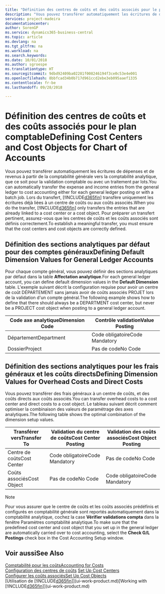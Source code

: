 ```yaml
---
title: "Définition des centres de coûts et des coûts associés pour le plan comptable | Microsoft Docs"
description: "Vous pouvez transférer automatiquement les écritures de dépenses et de revenus à partir de la comptabilité générale vers la comptabilité analytique, que ce soit pour la validation comptable ou avec un traitement par lots. Lors du transfert, le système transfère uniquement les écritures déjà liées à un centre de coûts ou aux coûts associés. Pour préparer un transfert pertinent, assurez-vous que les centres de coûts et les coûts associés sont définis correctement."
services: project-madeira
documentationcenter: 
author: SorenGP
ms.service: dynamics365-business-central
ms.topic: article
ms.devlang: na
ms.tgt_pltfrm: na
ms.workload: na
ms.search.keywords: 
ms.date: 10/01/2018
ms.author: sgroespe
ms.translationtype: HT
ms.sourcegitcommit: 9dbd92409ba02281f008246194f3ce0c53e4e001
ms.openlocfilehash: 8bbfcad34b0b717d961ccd2ebe3eb095aaef1335
ms.contentlocale: fr-be
ms.lasthandoff: 09/28/2018

---
```

# <a name="defining-cost-centers-and-cost-objects-for-chart-of-accounts"></a><span data-ttu-id="e5b99-105">Définition des centres de coûts et des coûts associés pour le plan comptable</span><span class="sxs-lookup"><span data-stu-id="e5b99-105">Defining Cost Centers and Cost Objects for Chart of Accounts</span></span>
<span data-ttu-id="e5b99-106">Vous pouvez transférer automatiquement les écritures de dépenses et de revenus à partir de la comptabilité générale vers la comptabilité analytique, que ce soit pour la validation comptable ou avec un traitement par lots.</span><span class="sxs-lookup"><span data-stu-id="e5b99-106">You can automatically transfer the expense and income entries from the general ledger to cost accounting either for each general ledger posting or with a batch job.</span></span> <span data-ttu-id="e5b99-107">Lors du transfert, [!INCLUDE[d365fin](includes/d365fin_md.md)] transfère uniquement les écritures déjà liées à un centre de coûts ou aux coûts associés.</span><span class="sxs-lookup"><span data-stu-id="e5b99-107">When you do the transfer, [!INCLUDE[d365fin](includes/d365fin_md.md)] only transfers the entries that are already linked to a cost center or a cost object.</span></span> <span data-ttu-id="e5b99-108">Pour préparer un transfert pertinent, assurez-vous que les centres de coûts et les coûts associés sont définis correctement.</span><span class="sxs-lookup"><span data-stu-id="e5b99-108">To establish a meaningful transfer, you must ensure that the cost centers and cost objects are correctly defined.</span></span>  

## <a name="defining-default-dimension-values-for-general-ledger-accounts"></a><span data-ttu-id="e5b99-109">Définition des sections analytiques par défaut pour des comptes généraux</span><span class="sxs-lookup"><span data-stu-id="e5b99-109">Defining Default Dimension Values for General Ledger Accounts</span></span>  
<span data-ttu-id="e5b99-110">Pour chaque compte général, vous pouvez définir des sections analytiques par défaut dans la table **Affectation analytique**.</span><span class="sxs-lookup"><span data-stu-id="e5b99-110">For each general ledger account, you can define default dimension values in the **Default Dimension** table.</span></span> <span data-ttu-id="e5b99-111">L'exemple suivant décrit la configuration requise pour avoir un centre de coût DÉPARTEMENT sans jamais avoir de coûts associés PROJET lors de la validation d'un compte général.</span><span class="sxs-lookup"><span data-stu-id="e5b99-111">The following example shows how to define that there should always be a DEPARTMENT cost center, but never be a PROJECT cost object when posting to a general ledger account.</span></span>  

|<span data-ttu-id="e5b99-112">**Code axe analytique**</span><span class="sxs-lookup"><span data-stu-id="e5b99-112">**Dimension Code**</span></span>|<span data-ttu-id="e5b99-113">**Contrôle validation**</span><span class="sxs-lookup"><span data-stu-id="e5b99-113">**Value Posting**</span></span>|  
|------------------------------------------|-----------------------------------------|  
|<span data-ttu-id="e5b99-114">Département</span><span class="sxs-lookup"><span data-stu-id="e5b99-114">Department</span></span>|<span data-ttu-id="e5b99-115">Code obligatoire</span><span class="sxs-lookup"><span data-stu-id="e5b99-115">Code Mandatory</span></span>|  
|<span data-ttu-id="e5b99-116">Dossier</span><span class="sxs-lookup"><span data-stu-id="e5b99-116">Project</span></span>|<span data-ttu-id="e5b99-117">Pas de code</span><span class="sxs-lookup"><span data-stu-id="e5b99-117">No Code</span></span>|  

## <a name="defining-dimension-values-for-overhead-costs-and-direct-costs"></a><span data-ttu-id="e5b99-118">Définition des sections analytiques pour les frais généraux et les coûts directs</span><span class="sxs-lookup"><span data-stu-id="e5b99-118">Defining Dimension Values for Overhead Costs and Direct Costs</span></span>  
 <span data-ttu-id="e5b99-119">Vous pouvez transférer des frais généraux à un centre de coûts, et des coûts directs aux coûts associés.</span><span class="sxs-lookup"><span data-stu-id="e5b99-119">You can transfer overhead costs to a cost center and direct costs to a cost object.</span></span> <span data-ttu-id="e5b99-120">Le tableau suivant décrit comment optimiser la combinaison des valeurs de paramétrage des axes analytiques.</span><span class="sxs-lookup"><span data-stu-id="e5b99-120">The following table shows the optimal combination of the dimension setup values.</span></span>  

|<span data-ttu-id="e5b99-121">Transférer vers</span><span class="sxs-lookup"><span data-stu-id="e5b99-121">Transfer To</span></span>|<span data-ttu-id="e5b99-122">Validation du centre de coûts</span><span class="sxs-lookup"><span data-stu-id="e5b99-122">Cost Center Posting</span></span>|<span data-ttu-id="e5b99-123">Validation des coûts associés</span><span class="sxs-lookup"><span data-stu-id="e5b99-123">Cost Object Posting</span></span>|  
|-----------------|-------------------------|-------------------------|  
|<span data-ttu-id="e5b99-124">Centre de coûts</span><span class="sxs-lookup"><span data-stu-id="e5b99-124">Cost Center</span></span>|<span data-ttu-id="e5b99-125">Code obligatoire</span><span class="sxs-lookup"><span data-stu-id="e5b99-125">Code Mandatory</span></span>|<span data-ttu-id="e5b99-126">Pas de code</span><span class="sxs-lookup"><span data-stu-id="e5b99-126">No Code</span></span>|  
|<span data-ttu-id="e5b99-127">Coûts associés</span><span class="sxs-lookup"><span data-stu-id="e5b99-127">Cost Object</span></span>|<span data-ttu-id="e5b99-128">Pas de code</span><span class="sxs-lookup"><span data-stu-id="e5b99-128">No Code</span></span>|<span data-ttu-id="e5b99-129">Code obligatoire</span><span class="sxs-lookup"><span data-stu-id="e5b99-129">Code Mandatory</span></span>|  

> [!NOTE]  
>  <span data-ttu-id="e5b99-130">Pour vous assurer que le centre de coûts et les coûts associés prédéfinis et configurés en comptabilité générale sont reportés automatiquement dans la comptabilité analytique, cochez la case **Vérifier validations compta** dans la fenêtre Paramètres comptabilité analytique.</span><span class="sxs-lookup"><span data-stu-id="e5b99-130">To make sure that the predefined cost center and cost object that you set up in the general ledger are automatically carried over to cost accounting, select the **Check G/L Postings** check box in the Cost Accounting Setup window.</span></span>  

## <a name="see-also"></a><span data-ttu-id="e5b99-131">Voir aussi</span><span class="sxs-lookup"><span data-stu-id="e5b99-131">See Also</span></span>  
[<span data-ttu-id="e5b99-132">Comptabilité pour les coûts</span><span class="sxs-lookup"><span data-stu-id="e5b99-132">Accounting for Costs</span></span>](finance-manage-cost-accounting.md)  
<span data-ttu-id="e5b99-133">[Configuration des centres de coûts](finance-how-to-set-up-cost-centers.md) </span><span class="sxs-lookup"><span data-stu-id="e5b99-133">[Set Up Cost Centers](finance-how-to-set-up-cost-centers.md) </span></span>  
[<span data-ttu-id="e5b99-134">Configurer les coûts associés</span><span class="sxs-lookup"><span data-stu-id="e5b99-134">Set Up Cost Objects</span></span>](finance-how-to-set-up-cost-objects.md)  
<span data-ttu-id="e5b99-135">[Utilisation de [!INCLUDE[d365fin](includes/d365fin_md.md)]](ui-work-product.md)</span><span class="sxs-lookup"><span data-stu-id="e5b99-135">[Working with [!INCLUDE[d365fin](includes/d365fin_md.md)]](ui-work-product.md)</span></span>

